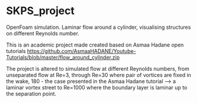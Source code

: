 # SKPS_project
OpenFoam simulation. Laminar flow around a cylinder, visualising structures on different Reynolds number.

This is an academic project made created based on Asmaa Hadane open tutorials https://github.com/AsmaaHADANE/Youtube-Tutorials/blob/master/flow_around_cylinder.zip

The project is altered to simulated flow at different Reynolds numbers, from unseparated flow at Re=3, through Re=30 where pair of vortices are fixed in the wake, 180 - the case presented in the Asmaa Hadane tutorial --> a laminar vortex street to Re=1000 where the boundary layer is laminar up to the separation point.

